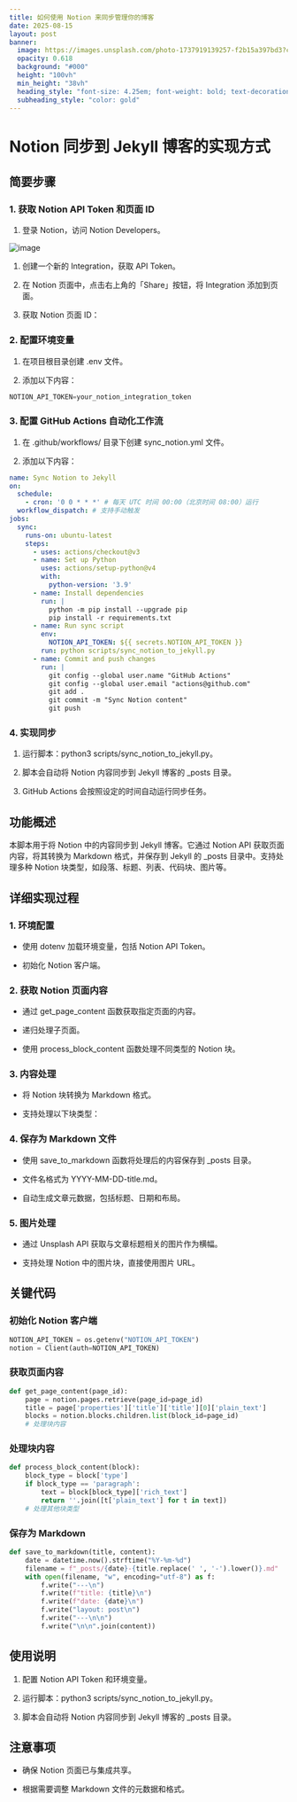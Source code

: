 ```yaml
---
title: 如何使用 Notion 来同步管理你的博客
date: 2025-08-15
layout: post
banner:
  image: https://images.unsplash.com/photo-1737919139257-f2b15a397bd3?crop=entropy&cs=tinysrgb&fit=max&fm=jpg&ixid=M3w2OTIwMzJ8MHwxfHJhbmRvbXx8fHx8fHx8fDE3NTUyMjI3NzN8&ixlib=rb-4.1.0&q=80&w=1080
  opacity: 0.618
  background: "#000"
  height: "100vh"
  min_height: "38vh"
  heading_style: "font-size: 4.25em; font-weight: bold; text-decoration: underline"
  subheading_style: "color: gold"
---
```


# Notion 同步到 Jekyll 博客的实现方式

## 简要步骤

### 1. 获取 Notion API Token 和页面 ID

1. 登录 Notion，访问 Notion Developers。

![image](https://prod-files-secure.s3.us-west-2.amazonaws.com/a7a0cc5a-89b9-4cda-8686-1fba0ca52f40/d19c1afe-dea5-4312-9333-786b0ba83054/image.png?X-Amz-Algorithm=AWS4-HMAC-SHA256&X-Amz-Content-Sha256=UNSIGNED-PAYLOAD&X-Amz-Credential=ASIAZI2LB466U67PNBNI%2F20250815%2Fus-west-2%2Fs3%2Faws4_request&X-Amz-Date=20250815T015253Z&X-Amz-Expires=3600&X-Amz-Security-Token=IQoJb3JpZ2luX2VjEAoaCXVzLXdlc3QtMiJGMEQCICUelC3HTQ%2BYurhRhC7x9kSlox8bmWwRLPHXECCHGXByAiBnlt9dmSUFcrsHMVOBHz8Fu7xVFB5AJVqdkdwYIDFvTyr%2FAwhTEAAaDDYzNzQyMzE4MzgwNSIM7mEqZCPWb8P1afD7KtwDq5DIB2OMP%2BqfUgxo%2FISymyTLcRD2kgGm1oR8irtSp3wVP3pVofAHBZWchxi2eBfaYB8rPtA8R40Zg5nRBjdHF3mhKzdEDnJFsKrk3Q6oRLQS5HZaWRUfTmgVIXQRhTljDrGZBM%2FZ%2Bpw7tYEXn37L3rInH8FGGTTOtQ8rpKxYo%2FR3UMHTUUWjZ3sm2uXrPpudt6qj5JM%2FRufBX4oQQ6HZaXks72qSkKgWsXpeMiFnSXyxv205%2BSd4T%2BfGeZ643%2Btv9p%2B%2Fjn0EZfp7fvvM9H1twNC5GIUUF7Kc5tPTWchm8XusDVkZH%2B8nmRQXa4MHhORutlOLOpZgUZGuQZpH4xeyqwGWf8TnTslzNiO43NIEhUjR7tL39J9VgnY3DuNvzSWv%2BbDUREe9r6p%2Ffb3yDeorweH2AKeHBG9120hoqbyxGBJo221iv%2FOROvxwXPvnmPtjFp2sQfLTIggewRjyieoxQDX3bHMAEEOaTzPohnFoD4J8GQ38S8U25sJyAJN0xAkiQ5KUxujbZlM%2BSqOdZEvjXu3UrMPJE62wtG5X1wfLuHU7vxNp0t%2Fgy%2FRkKZo8PO35CXlA4mlboEEXyajnYVd9yQjPrDdEY4AR%2FUwdnl3UQBkUetPdgDxF7I7Fhuww9aP6xAY6pgFzMjj2ojRr7xvcQ2OLc4KDBYpQnksKQM1YfAcvhlAbtGh%2FOVpIcsf%2Bgfs%2BotDtRTpY88vFFxUqxGnqR8cLItrWmKaez5JWhtQCnABx%2FtgDo%2FCJEQYFx9rP41gdHzu5f1J0slR7GO5N%2FznAew2tJBV1zGpyKb38vMxYbXpKltA1sir1hhtu%2F%2BuJKCZyHf9ExW3AsN9gR0q1j9hgfjra3lON4ty5Z58O&X-Amz-Signature=7379466b0de595f9bca2b2ded8f2ad5b2ac916a404f3371fbe76900d6195fb12&X-Amz-SignedHeaders=host&x-amz-checksum-mode=ENABLED&x-id=GetObject)

1. 创建一个新的 Integration，获取 API Token。

1. 在 Notion 页面中，点击右上角的「Share」按钮，将 Integration 添加到页面。

1. 获取 Notion 页面 ID：


### 2. 配置环境变量

1. 在项目根目录创建 .env 文件。

1. 添加以下内容：

```javascript
NOTION_API_TOKEN=your_notion_integration_token
```

### 3. 配置 GitHub Actions 自动化工作流

1. 在 .github/workflows/ 目录下创建 sync_notion.yml 文件。

1. 添加以下内容：

```yaml
name: Sync Notion to Jekyll
on:
  schedule:
    - cron: '0 0 * * *' # 每天 UTC 时间 00:00（北京时间 08:00）运行
  workflow_dispatch: # 支持手动触发
jobs:
  sync:
    runs-on: ubuntu-latest
    steps:
      - uses: actions/checkout@v3
      - name: Set up Python
        uses: actions/setup-python@v4
        with:
          python-version: '3.9'
      - name: Install dependencies
        run: |
          python -m pip install --upgrade pip
          pip install -r requirements.txt
      - name: Run sync script
        env:
          NOTION_API_TOKEN: ${{ secrets.NOTION_API_TOKEN }}
        run: python scripts/sync_notion_to_jekyll.py
      - name: Commit and push changes
        run: |
          git config --global user.name "GitHub Actions"
          git config --global user.email "actions@github.com"
          git add .
          git commit -m "Sync Notion content"
          git push
```

### 4. 实现同步

1. 运行脚本：python3 scripts/sync_notion_to_jekyll.py。

1. 脚本会自动将 Notion 内容同步到 Jekyll 博客的 _posts 目录。

1. GitHub Actions 会按照设定的时间自动运行同步任务。

## 功能概述

本脚本用于将 Notion 中的内容同步到 Jekyll 博客。它通过 Notion API 获取页面内容，将其转换为 Markdown 格式，并保存到 Jekyll 的 _posts 目录中。支持处理多种 Notion 块类型，如段落、标题、列表、代码块、图片等。

## 详细实现过程

### 1. 环境配置

- 使用 dotenv 加载环境变量，包括 Notion API Token。

- 初始化 Notion 客户端。

### 2. 获取 Notion 页面内容

- 通过 get_page_content 函数获取指定页面的内容。

- 递归处理子页面。

- 使用 process_block_content 函数处理不同类型的 Notion 块。

### 3. 内容处理

- 将 Notion 块转换为 Markdown 格式。

- 支持处理以下块类型：


### 4. 保存为 Markdown 文件

- 使用 save_to_markdown 函数将处理后的内容保存到 _posts 目录。

- 文件名格式为 YYYY-MM-DD-title.md。

- 自动生成文章元数据，包括标题、日期和布局。

### 5. 图片处理

- 通过 Unsplash API 获取与文章标题相关的图片作为横幅。

- 支持处理 Notion 中的图片块，直接使用图片 URL。

## 关键代码

### 初始化 Notion 客户端

```python
NOTION_API_TOKEN = os.getenv("NOTION_API_TOKEN")
notion = Client(auth=NOTION_API_TOKEN)
```

### 获取页面内容

```python
def get_page_content(page_id):
    page = notion.pages.retrieve(page_id=page_id)
    title = page['properties']['title']['title'][0]['plain_text']
    blocks = notion.blocks.children.list(block_id=page_id)
    # 处理块内容
```

### 处理块内容

```python
def process_block_content(block):
    block_type = block['type']
    if block_type == 'paragraph':
        text = block[block_type]['rich_text']
        return ''.join([t['plain_text'] for t in text])
    # 处理其他块类型
```

### 保存为 Markdown

```python
def save_to_markdown(title, content):
    date = datetime.now().strftime("%Y-%m-%d")
    filename = f"_posts/{date}-{title.replace(' ', '-').lower()}.md"
    with open(filename, "w", encoding="utf-8") as f:
        f.write("---\n")
        f.write(f"title: {title}\n")
        f.write(f"date: {date}\n")
        f.write("layout: post\n")
        f.write("---\n\n")
        f.write("\n\n".join(content))
```

## 使用说明

1. 配置 Notion API Token 和环境变量。

1. 运行脚本：python3 scripts/sync_notion_to_jekyll.py。

1. 脚本会自动将 Notion 内容同步到 Jekyll 博客的 _posts 目录。

## 注意事项

- 确保 Notion 页面已与集成共享。

- 根据需要调整 Markdown 文件的元数据和格式。